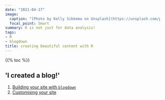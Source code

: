 ```yaml
---
date: "2021-04-17"
image:
  caption: "[Photo by Kelly Sikkema on Unsplash](https://unsplash.com/photos/9OGNpJPVMZ8)"
  focal_point: Smart
summary: R is not just for data analysis!
tags:
- R
- blogdown
title: creating beautiful content with R
---
```


{{% toc %}}

## 'I created a blog!'

1. [Building your site with `blogdown`](/post/l-origine-du-site/)
2. [Customising your site](/post/an-instagramable-site/)
